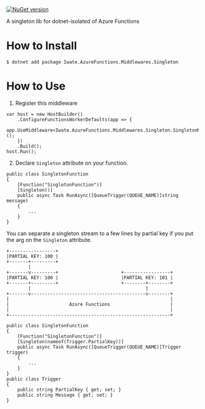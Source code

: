 [![NuGet version](https://badge.fury.io/nu/Iwate.AzureFunctions.Middlewares.Singleton.svg)](https://badge.fury.io/nu/Iwate.AzureFunctions.Middlewares.Singleton)

A singleton lib for dotnet-isolated of Azure Functions

# How to Install

```
$ dotnet add package Iwate.AzureFunctions.Middlewares.Singleton
```

# How to Use

1. Register this middleware

```
var host = new HostBuilder()
    .ConfigureFunctionsWorkerDefaults(app => {
        app.UseMiddleware<Iwate.AzureFunctions.Middlewares.Singleton.SingletonMiddleware>();
    })
    .Build();
host.Run();
```

2. Declare `Singleton` attribute on your function.

```
public class SingletonFunction
{
    [Function("SingletonFunction")]
    [Singleton()]
    public async Task RunAsync([QueueTrigger(QUEUE_NAME)]string message)
    {
        ...
    }
}
```

You can separate a singleton stream to a few lines by partial key if you put the arg on the `Singleton` attribute.

```
+-----------------+
|PARTIAL KEY: 100 |
+-------+---------+
        |
+-------v---------+                       +-----------------+
|PARTIAL KEY: 100 |                       |PARTIAL KEY: 101 |
+-------+---------+                       +--------+--------+
        |                                          |
+-------v------------------------------------------v--------+
|                                                           |
|                      Azure Functions                      |
|                                                           |
+-----------------------------------------------------------+
```

```
public class SingletonFunction
{
    [Function("SingletonFunction")]
    [Singleton(nameof(Trigger.PartialKey))]
    public async Task RunAsync([QueueTrigger(QUEUE_NAME)]Trigger trigger)
    {
        ...
    }
}
public class Trigger
{
    public string PartialKey { get; set; }
    public string Message { get; set; }
}
```

